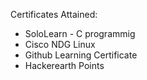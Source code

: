 Certificates Attained:
* SoloLearn - C programmig
* Cisco NDG Linux
* Github Learning Certificate
* Hackerearth Points 